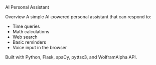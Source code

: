  AI Personal Assistant

Overview
A simple AI-powered personal assistant that can respond to:
- Time queries
- Math calculations 
- Web search 
- Basic reminders
- Voice input in the browser

Built with Python, Flask, spaCy, pyttsx3, and WolframAlpha API.


